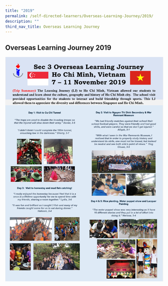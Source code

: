 ```yaml
---
title: "2019"
permalink: /self-directed-learners/Overseas-Learning-Journey/2019/
description: ""
third_nav_title: Overseas Learning Journey
---
```

## Overseas Learning Journey 2019

![](/images/Overseas%20Learning%20Journey/OLJ%202019/OLJ2019_Vietnam%20Infographics.jpg)